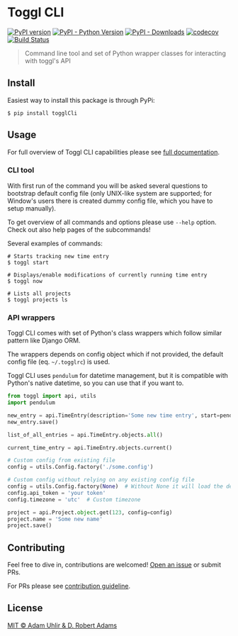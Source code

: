 # Toggl CLI

[![PyPI version](https://badge.fury.io/py/togglCli.svg)](https://badge.fury.io/py/togglCli) 
[![PyPI - Python Version](https://img.shields.io/pypi/pyversions/togglCli.svg)](https://pypi.org/project/togglCli)
[![PyPI - Downloads](https://img.shields.io/pypi/dm/togglCli.svg)](https://pypi.org/project/togglCli/) 
[![codecov](https://codecov.io/gh/AuHau/toggl-cli/branch/master/graph/badge.svg)](https://codecov.io/gh/AuHau/toggl-cli) 
[![Build Status](https://travis-ci.org/AuHau/toggl-cli.svg?branch=master)](https://travis-ci.org/AuHau/toggl-cli)

> Command line tool and set of Python wrapper classes for interacting with toggl's API

## Install

Easiest way to install this package is through PyPi:

```shell
$ pip install togglCli
```

## Usage

For full overview of Toggl CLI capabilities please see [full documentation](https://toggl.uhlir.dev).

### CLI tool

With first run of the command you will be asked several questions to bootstrap default config file 
(only UNIX-like system are supported; for Window's users there is created dummy config file, which you have to setup manually).

To get overview of all commands and options please use `--help` option. Check out also help pages of the subcommands!

Several examples of commands:

```shell
# Starts tracking new time entry
$ toggl start

# Displays/enable modifications of currently running time entry
$ toggl now

# Lists all projects
$ toggl projects ls
```

### API wrappers

Toggl CLI comes with set of Python's class wrappers which follow similar pattern like Django ORM. 

The wrappers depends on config object which if not provided, the default config file (eq. `~/.togglrc`) is used. 

Toggl CLI uses `pendulum` for datetime management, but it is compatible with Python's native datetime, so you can use that if you want to.

```python
from toggl import api, utils
import pendulum

new_entry = api.TimeEntry(description='Some new time entry', start=pendulum.now() - pendulum.duration(minutes=15), stop=pendulum.now())
new_entry.save()

list_of_all_entries = api.TimeEntry.objects.all()

current_time_entry = api.TimeEntry.objects.current()

# Custom config from existing file
config = utils.Config.factory('./some.config')

# Custom config without relying on any existing config file 
config = utils.Config.factory(None)  # Without None it will load the default config file
config.api_token = 'your token'
config.timezone = 'utc'  # Custom timezone

project = api.Project.object.get(123, config=config)
project.name = 'Some new name'
project.save()
```

## Contributing

Feel free to dive in, contributions are welcomed! [Open an issue](https://github.com/auhau/toggl-cli/issues/new) or submit PRs.

For PRs please see [contribution guideline](https://github.com/AuHau/toggl-cli/blob/master/CONTRIBUTING.md).

## License

[MIT ©  Adam Uhlir & D. Robert Adams](https://github.com/AuHau/toggl-cli/blob/master/LICENSE)

